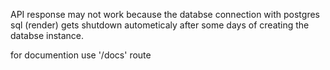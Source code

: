 <p> API response may not work because the databse connection with postgres sql (render) gets shutdown autometicaly after some days of creating the databse instance.</p>

<p> for documention use '/docs' route </p>
